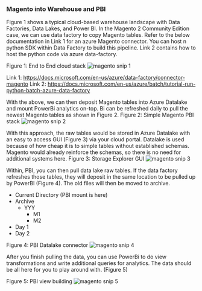 
### Magento into Warehouse and PBI

Figure 1 shows a typical cloud-based warehouse landscape with Data Factories, Data Lakes, and Power BI. In the Magento 2 Community Edition case, we can use data factory to copy Magento tables. Refer to the below documentation in Link 1 for an azure Magento connector. You can host n python SDK within Data Factory to build this pipeline. Link 2 contains how to host the python code via azure data-factory.

Figure 1: End to End cloud stack
![magento snip 1](https://user-images.githubusercontent.com/84352976/124342566-95760e80-db79-11eb-9c40-a09131a14acc.PNG)

Link 1: https://docs.microsoft.com/en-us/azure/data-factory/connector-magento
Link 2: https://docs.microsoft.com/en-us/azure/batch/tutorial-run-python-batch-azure-data-factory

With the above, we can then deposit Magento tables into Azure Datalake and mount PowerBi analytics on-top. Bi can be refreshed daily to pull the newest Magento tables as shown in Figure 2. 
Figure 2: Simple Magento PBI stack
![magento snip 2](https://user-images.githubusercontent.com/84352976/124342571-9c048600-db79-11eb-8b88-3e96af414646.PNG)

With this approach, the raw tables would be stored in Azure Datalake with an easy to access GUI (Figure 3) via your cloud portal. Datalake is used because of how cheap it is to simple tables without established schemas. Magento would already reinforce the schemas, so there is no need for additional systems here. 
Figure 3: Storage Explorer GUI
![magento snip 3](https://user-images.githubusercontent.com/84352976/124342579-a7f04800-db79-11eb-84a8-491053f00aa8.PNG)


Within, PBI, you can then pull data lake raw tables. If the data factory refreshes those tables, they will deposit in the same location to be pulled up by PowerBI (Figure 4). The old files will then be moved to archive.
*	Current Directory (PBI mount is here)
*	Archive
    * YYY
      *	M1
      *	M2
  *	Day 1
  *	Day 2

Figure 4: PBI Datalake connector
![magento snip 4](https://user-images.githubusercontent.com/84352976/124342583-acb4fc00-db79-11eb-8a88-26db92900dfd.PNG)


After you finish pulling the data, you can use PowerBi to do view transformations and write additional queries for analytics. The data should be all here for you to play around with. (Figure 5)

Figure 5: PBI view building
![magento snip 5](https://user-images.githubusercontent.com/84352976/124342586-af175600-db79-11eb-858d-7e3ab6d76b93.PNG)
